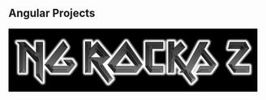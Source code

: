  
## Angular Projects
 
![ngrocks2](https://github.com/vibhupuri/vibhupuri.github.io/blob/master/js/ure.PNG?raw=true)
  